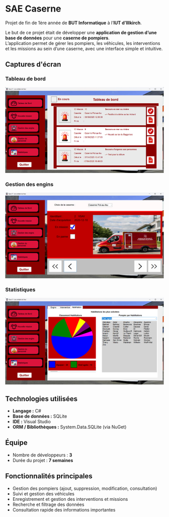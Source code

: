 # SAE Caserne

Projet de fin de 1ère année de **BUT Informatique** à l’**IUT d’Illkirch**.

Le but de ce projet était de développer une **application de gestion d’une base de données** pour une **caserne de pompiers**.  
L’application permet de gérer les pompiers, les véhicules, les interventions et les missions au sein d’une caserne, avec une interface simple et intuitive.


## Captures d'écran

### Tableau de bord
![Texte alternatif](captures/tableau_de_bord.png "Tableau de bord")

### Gestion des engins
![Texte alternatif](captures/gestion_engins.png "Page de gestion des engins")

### Statistiques
![Texte alternatif](captures/statistiques.png "Page des statistiques")


## Technologies utilisées

- **Langage :** C#  
- **Base de données :** SQLite  
- **IDE :** Visual Studio  
- **ORM / Bibliothèques :** System.Data.SQLite (via NuGet)


## Équipe

- Nombre de développeurs : **3**  
- Durée du projet : **7 semaines**


## Fonctionnalités principales

- Gestion des pompiers (ajout, suppression, modification, consultation)  
- Suivi et gestion des véhicules  
- Enregistrement et gestion des interventions et missions  
- Recherche et filtrage des données  
- Consultation rapide des informations importantes
